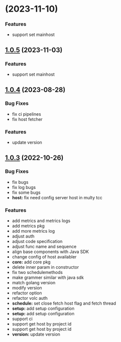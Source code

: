 # [](https://github.com/byteplus-sdk/byteplus-sdk-python-rec-core/compare/v1.0.5...v) (2023-11-10)


### Features

* support set mainhost 



## [1.0.5](https://github.com/byteplus-sdk/byteplus-sdk-python-rec-core/compare/v1.0.4...v1.0.5) (2023-11-03)


### Features

* support set mainhost 



## [1.0.4](https://github.com/byteplus-sdk/byteplus-sdk-python-rec-core/compare/v1.0.3...v1.0.4) (2023-08-28)


### Bug Fixes

* fix ci pipelines 
* fix host fetcher 


### Features

* update version 



## [1.0.3](https://github.com/byteplus-sdk/byteplus-sdk-python-rec-core/compare/v1.0.2...v1.0.3) (2022-10-26)


### Bug Fixes

* fix bugs 
* fix log bugs 
* fix some bugs 
* **host:** fix need config server host in multy tcc 


### Features

* add metrics and metrics logs 
* add metrics pkg 
* add more metrics log 
* adjust auth 
* adjust code specification 
* adjust func name and sequence 
* align base components with Java SDK 
* change config of host availabler 
* **core:** add core pkg 
* delete inner param in constructor 
* fix two schedulemethods 
* make grammer similar with java sdk 
* match golang version 
* modify version 
* refactor option 
* refactor volc auth 
* **schedule:** set close fetch host flag and fetch thread 
* **setup:** add setup configuration 
* **setup:** add setup configuration 
* support ci 
* support get host by project id 
* support get host by project id 
* **version:** update version 




